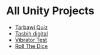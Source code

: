 # All Unity Projects

- [Tarbawi Quiz](../../../Tarbawi-2.0-quiz-Unity)
- [Tasbih digital](../../../Tasbih-Digital-Unity)
- [Vibrator Test](https://github.com/iqfareez/Vibrator-PhoneTest-Unity)
- [Roll The Dice](../../../Roll-Dice-Unity)
